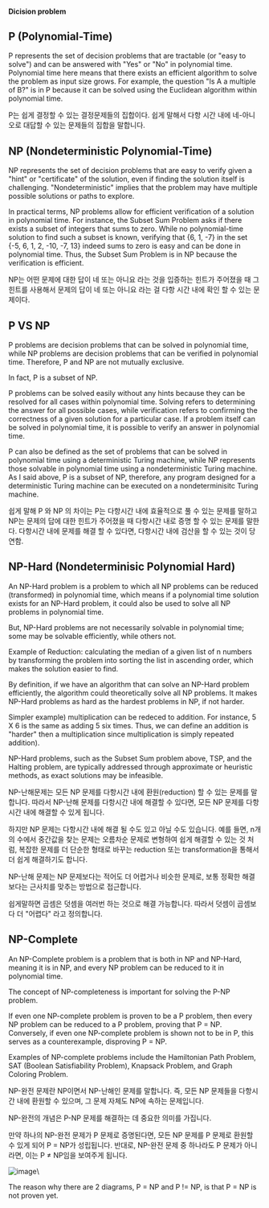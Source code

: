 #### Dicision problem 

## P (Polynomial-Time) 

P represents the set of decision problems that are tractable (or "easy to solve") and can be answered with "Yes" or "No" in polynomial time. 
Polynomial time here means that there exists an efficient algorithm to solve the problem as input size grows. 
For example, the question "Is A a multiple of B?" is in P because it can be solved using the Euclidean algorithm within polynomial time.

P는 쉽게 결정할 수 있는 결정문제들의 집합이다. 쉽게 말해서 다항 시간 내에 네-아니오로 대답할 수 있는 문제들의 집합을 말합니다.

## NP (Nondeterministic Polynomial-Time)

NP represents the set of decision problems that are easy to verify given a "hint" or "certificate" of the solution, even if finding the solution itself is challenging. 
"Nondeterministic" implies that the problem may have multiple possible solutions or paths to explore.

In practical terms, NP problems allow for efficient verification of a solution in polynomial time. 
For instance, the Subset Sum Problem asks if there exists a subset of integers that sums to zero. 
While no polynomial-time solution to find such a subset is known, verifying that {6, 1, -7} in the set {-5, 6, 1, 2, -10, -7, 13} indeed sums to zero is easy and can be done in polynomial time. 
Thus, the Subset Sum Problem is in NP because the verification is efficient.

NP는 어떤 문제에 대한 답이 네 또는 아니요 라는 것을 입증하는 힌트가 주어졌을 때 그 힌트를 사용해서 문제의 답이 네 또는 아니요 라는 걸 다항 시간 내에 확인 할 수 있는 문제이다. 

## P VS NP 

P problems are decision problems that can be solved in polynomial time, while NP problems are decision problems that can be verified in polynomial time. 
Therefore, P and NP are not mutually exclusive. 

In fact, P is a subset of NP. 

P problems can be solved easily without any hints because they can be resolved for all cases within polynomial time. Solving refers to determining the answer for all possible cases,
while verification refers to confirming the correctness of a given solution for a particular case. If a problem itself can be solved in polynomial time, it is possible to verify an answer in 
polynomial time. 

P can also be defined as the set of problems that can be solved in polynomial time using a deterministic Turing machine, while NP represents those solvable in polynomial time using a 
nondeterministic Turing machine. As I said above, P is a subset of NP, therefore, any program designed for a deterministic Turing machine can be executed on a nondeterminisitc Turing machine.

쉽게 말해 P 와 NP 의 차이는 P는 다항시간 내에 효율적으로 풀 수 있는 문제를 말하고 NP는 문제의 답에 대한 힌트가 주어졌을 때 다항시간 내로 증명 할 수 있는 문제를 말한다. 다항시간 내에 문제를 해결 할 수 있다면, 다항시간 내에 검산을 할 수 있는 것이 당연함.

## NP-Hard (Nondeterminisic Polynomial Hard) 

An NP-Hard problem is a problem to which all NP problems can be reduced (transformed) in polynomial time, which means if a polynomial time solution exists for an NP-Hard problem, 
it could also be used to solve all NP problems in polynomial time. 

But, NP-Hard problems are not necessarily solvable in polynomial time; some may be solvable efficiently, while others not. 

Example of Reduction: calculating the median of a given list of n numbers by transforming the problem into sorting the list in ascending order, which makes the solution easier to find.

By definition, if we have an algorithm that can solve an NP-Hard problem efficiently, the algorithm could theoretically solve all NP problems. It makes NP-Hard problems as hard as the hardest problems in NP, if not harder. 

Simpler example) multiplication can be redeced to addition. For instance, 5 X 6 is the same as adding 5 six times. Thus, we can define an addition is "harder" then a multiplication since multiplication is simply repeated addition). 

NP-Hard problems, such as the Subset Sum problem above, TSP, and the Halting problem, are typically addressed through approximate or heuristic methods, as exact solutions may be infeasible. 

NP-난해문제는 모든 NP 문제를 다항시간 내에 환원(reduction) 할 수 있는 문제를 말합니다. 따라서 NP-난해 문제를 다항시간 내에 해결할 수 있다면, 모든 NP 문제를 다항시간 내에 해결할 수 있게 됩니다. 

하지만 NP 문제는 다항시간 내에 해결 될 수도 있고 아닐 수도 있습니다. 예를 들면, n개의 수에서 중간값을 찾는 문제는 오름차순 문제로 변형하여 쉽게 해결할 수 있는 것 처럼, 복잡한 문제를 더 단순한 형태로 바꾸는 reduction 또는 transformation을 통해서 더 쉽게 해결하기도 합니다. 

NP-난해 문제는 NP 문제보다는 적어도 더 어렵거나 비슷한 문제로, 보통 정확한 해결보다는 근사치를 맞추는 방법으로 접근합니다. 

쉽게말하면 곱셈은 덧셈을 여러번 하는 것으로 해결 가능합니다. 따라서 덧셈이 곱셈보다 더 "어렵다" 라고 정의합니다. 

## NP-Complete

An NP-Complete problem is a problem that is both in NP and NP-Hard, meaning it is in NP, and every NP problem can be reduced to it in polynomial time.

The concept of NP-completeness is important for solving the P-NP problem.

If even one NP-complete problem is proven to be a P problem, then every NP problem can be reduced to a P problem, proving that P = NP. Conversely, if even one NP-complete problem is shown not to be in P, this serves as a counterexample, disproving P = NP.

Examples of NP-complete problems include the Hamiltonian Path Problem, SAT (Boolean Satisfiability Problem), Knapsack Problem, and Graph Coloring Problem.

NP-완전 문제란 NP이면서 NP-난해인 문제를 말합니다. 즉, 모든 NP 문제들을 다항시간 내에 환원할 수 있으며, 그 문제 자체도 NP에 속하는 문제입니다.

NP-완전의 개념은 P-NP 문제를 해결하는 데 중요한 의미를 가집니다.

만약 하나의 NP-완전 문제가 P 문제로 증명된다면, 모든 NP 문제를 P 문제로 환원할 수 있게 되어 P = NP가 성립됩니다. 반대로, NP-완전 문제 중 하나라도 P 문제가 아니라면, 이는 P ≠ NP임을 보여주게 됩니다.

![image](https://github.com/user-attachments/assets/14e064e4-4cf6-48a4-aa1f-cd5eaef8ca53)\

The reason why there are 2 diagrams, P = NP and P != NP, is that P = NP is not proven yet. 

